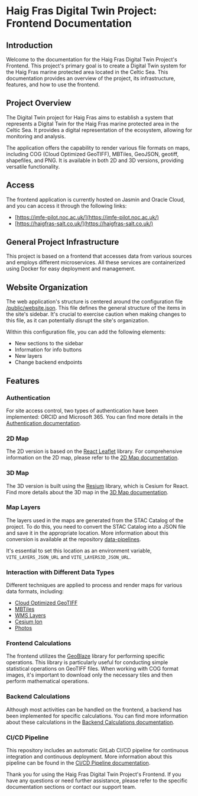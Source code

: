 # Haig Fras Digital Twin Project: Frontend Documentation

## Introduction

Welcome to the documentation for the Haig Fras Digital Twin Project's Frontend. This project's primary goal is to create a Digital Twin system for the Haig Fras marine protected area located in the Celtic Sea. This documentation provides an overview of the project, its infrastructure, features, and how to use the frontend.

## Project Overview

The Digital Twin project for Haig Fras aims to establish a system that represents a Digital Twin for the Haig Fras marine protected area in the Celtic Sea. It provides a digital representation of the ecosystem, allowing for monitoring and analysis.

The application offers the capability to render various file formats on maps, including COG (Cloud Optimized GeoTIFF), MBTiles, GeoJSON, geotiff, shapefiles, and PNG. It is available in both 2D and 3D versions, providing versatile functionality.

## Access

The frontend application is currently hosted on Jasmin and Oracle Cloud, and you can access it through the following links:

- [https://imfe-pilot.noc.ac.uk/](https://imfe-pilot.noc.ac.uk/)
- [https://haigfras-salt.co.uk/](https://haigfras-salt.co.uk/)

## General Project Infrastructure

This project is based on a frontend that accesses data from various sources and employs different microservices. All these services are containerized using Docker for easy deployment and management.

## Website Organization

The web application's structure is centered around the configuration file [/public/website.json](/public/website.json). This file defines the general structure of the items in the site's sidebar. It's crucial to exercise caution when making changes to this file, as it can potentially disrupt the site's organization.

Within this configuration file, you can add the following elements:
- New sections to the sidebar
- Information for info buttons
- New layers
- Change backend endpoints

## Features

### Authentication

For site access control, two types of authentication have been implemented: ORCID and Microsoft 365. You can find more details in the [Authentication documentation](auth.md).

### 2D Map

The 2D version is based on the [React Leaflet](https://react-leaflet.js.org/) library. For comprehensive information on the 2D map, please refer to the [2D Map documentation](2dmap.md).

### 3D Map

The 3D version is built using the [Resium](https://resium.reearth.io/) library, which is Cesium for React. Find more details about the 3D map in the [3D Map documentation](3dmap.md).

### Map Layers

The layers used in the maps are generated from the STAC Catalog of the project. To do this, you need to convert the STAC Catalog into a JSON file and save it in the appropriate location. More information about this conversion is available at the repository [data-pipelines](https://git.noc.ac.uk/ocean-informatics/imfepilot/data-pipelines).

It's essential to set this location as an environment variable, `VITE_LAYERS_JSON_URL` and `VITE_LAYERS3D_JSON_URL`.

### Interaction with Different Data Types

Different techniques are applied to process and render maps for various data formats, including:
- [Cloud Optimized GeoTIFF](cog.md)
- [MBTiles](mbtiles.md)
- [WMS Layers](wms.md)
- [Cesium Ion](cesium_ion.md)
- [Photos](photos.md)

### Frontend Calculations

The frontend utilizes the [GeoBlaze](https://geoblaze.io/) library for performing specific operations. This library is particularly useful for conducting simple statistical operations on GeoTIFF files. When working with COG format images, it's important to download only the necessary tiles and then perform mathematical operations.

### Backend Calculations

Although most activities can be handled on the frontend, a backend has been implemented for specific calculations. You can find more information about these calculations in the [Backend Calculations documentation](backend.md).

### CI/CD Pipeline

This repository includes an automatic GitLab CI/CD pipeline for continuous integration and continuous deployment. More information about this pipeline can be found in the [CI/CD Pipeline documentation](cicd.md).

Thank you for using the Haig Fras Digital Twin Project's Frontend. If you have any questions or need further assistance, please refer to the specific documentation sections or contact our support team.